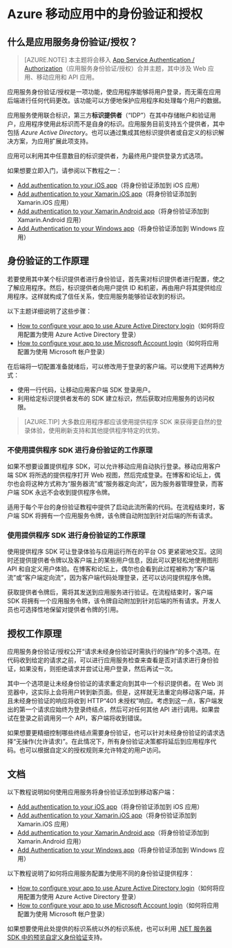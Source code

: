 <properties
	pageTitle="Azure 移动应用中的身份验证和授权 | Azure"
	description="Azure 移动应用身份验证/授权功能的概念参考和概述"
	services="app-service\mobile"
	documentationCenter=""
	authors="mattchenderson"
	manager="erikref"
	editor=""/>

<tags
	ms.service="app-service-mobile"
	ms.workload="mobile"
	ms.tgt_pltfrm="na"
	ms.devlang="multiple"
	ms.topic="article"
	ms.date="05/05/2016"
	wacn.date="10/17/2016"
	ms.author="mahender"/>

# Azure 移动应用中的身份验证和授权

## 什么是应用服务身份验证/授权？

> [AZURE.NOTE] 本主题将会移入 [App Service Authentication / Authorization](/documentation/articles/app-service-authentication-overview/)（应用服务身份验证/授权）合并主题，其中涉及 Web 应用、移动应用和 API 应用。

应用服务身份验证/授权是一项功能，使应用程序能够将用户登录，而无需在应用后端进行任何代码更改。该功能可以方便地保护应用程序和处理每个用户的数据。

应用服务使用联合标识，第三方**标识提供者**（“IDP”）在其中存储帐户和验证用户，应用程序使用此标识而不是自身的标识。应用服务目前支持五个提供者，其中包括 _Azure Active Directory_。也可以通过集成其他标识提供者或自定义的标识解决方案，为应用扩展此项支持。

应用可以利用其中任意数目的标识提供者，为最终用户提供登录方式选项。

如果想要立即入门，请参阅以下教程之一：

- [Add authentication to your iOS app]（将身份验证添加到 iOS 应用）
- [Add authentication to your Xamarin.iOS app]（将身份验证添加到 Xamarin.iOS 应用）
- [Add authentication to your Xamarin.Android app]（将身份验证添加到 Xamarin.Android 应用）
- [Add Authentication to your Windows app]（将身份验证添加到 Windows 应用）

## 身份验证的工作原理

若要使用其中某个标识提供者进行身份验证，首先需对标识提供者进行配置，使之了解应用程序。然后，标识提供者向用户提供 ID 和机密，再由用户将其提供给应用程序。这样就构成了信任关系，使应用服务能够验证收到的标识。

以下主题详细说明了这些步骤：

- [How to configure your app to use Azure Active Directory login]（如何将应用配置为使用 Azure Active Directory 登录）
- [How to configure your app to use Microsoft Account login]（如何将应用配置为使用 Microsoft 帐户登录）

在后端将一切配置准备就绪后，可以修改用于登录的客户端。可以使用下述两种方式：

- 使用一行代码，让移动应用客户端 SDK 登录用户。
- 利用给定标识提供者发布的 SDK 建立标识，然后获取对应用服务的访问权限。

>[AZURE.TIP] 大多数应用程序都应该使用提供程序 SDK 来获得更自然的登录体验，使用刷新支持和其他提供程序特定的优势。

### 不使用提供程序 SDK 进行身份验证的工作原理

如果不想要设置提供程序 SDK，可以允许移动应用自动执行登录。移动应用客户端 SDK 将所选的提供程序打开 Web 视图，然后完成登录。在博客和论坛上，偶尔也会将这种方式称为“服务器流”或“服务器定向流”，因为服务器管理登录，而客户端 SDK 永远不会收到提供程序令牌。

适用于每个平台的身份验证教程中提供了启动此流所需的代码。在流程结束时，客户端 SDK 将拥有一个应用服务令牌，该令牌自动附加到针对后端的所有请求。

### 使用提供程序 SDK 进行身份验证的工作原理

使用提供程序 SDK 可让登录体验与应用运行所在的平台 OS 更紧密地交互。这同时还提供提供者令牌以及客户端上的某些用户信息，因此可以更轻松地使用图形 API 和自定义用户体验。在博客和论坛上，偶尔也会看到此过程被称为“客户端流”或“客户端定向流”，因为客户端代码处理登录，还可以访问提供程序令牌。

获取提供者令牌后，需将其发送到应用服务进行验证。在流程结束时，客户端 SDK 将拥有一个应用服务令牌，该令牌自动附加到针对后端的所有请求。开发人员也可选择性地保留对提供者令牌的引用。

## 授权工作原理

应用服务身份验证/授权公开“请求未经身份验证时需执行的操作”的多个选项。在代码收到给定的请求之前，可以进行应用服务检查来查看是否对请求进行身份验证，如果没有，则拒绝请求并尝试让用户登录，然后再试一次。

其中一个选项是让未经身份验证的请求重定向到其中一个标识提供者。在 Web 浏览器中，这实际上会将用户转到新页面。但是，这样就无法重定向移动客户端，并且未经身份验证的响应将收到 HTTP“401 未授权”响应。考虑到这一点，客户端发出的第一个请求应始终为登录终结点，然后可对任何其他 API 进行调用。如果尝试在登录之前调用另一个 API，客户端将收到错误。

如果想要更精细控制哪些终结点需要身份验证，也可以针对未经身份验证的请求选择“无操作(允许请求)”。在此情况下，所有身份验证决策都将延后到应用程序代码。也可以根据自定义的授权规则来允许特定的用户访问。

## 文档

以下教程说明如何使用应用服务将身份验证添加到移动客户端：

- [Add authentication to your iOS app]（将身份验证添加到 iOS 应用）
- [Add authentication to your Xamarin.iOS app]（将身份验证添加到 Xamarin.iOS 应用）
- [Add authentication to your Xamarin.Android app]（将身份验证添加到 Xamarin.Android 应用）
- [Add Authentication to your Windows app]（将身份验证添加到 Windows 应用）

以下教程说明了如何将应用服务配置为使用不同的身份验证提供程序：

- [How to configure your app to use Azure Active Directory login]（如何将应用配置为使用 Azure Active Directory 登录）
- [How to configure your app to use Microsoft Account login]（如何将应用配置为使用 Microsoft 帐户登录）

如果想要使用此处提供的标识系统以外的标识系统，也可以利用 [.NET 服务器 SDK 中的预览自定义身份验证](/documentation/articles/app-service-mobile-dotnet-backend-how-to-use-server-sdk/#custom-auth)支持。

[Add authentication to your iOS app]: /documentation/articles/app-service-mobile-ios-get-started-users/
[Add authentication to your Xamarin.iOS app]: /documentation/articles/app-service-mobile-xamarin-ios-get-started-users/
[Add authentication to your Xamarin.Android app]: /documentation/articles/app-service-mobile-xamarin-android-get-started-users/
[Add Authentication to your Windows app]: /documentation/articles/app-service-mobile-windows-store-dotnet-get-started-users/

[How to configure your app to use Azure Active Directory login]: /documentation/articles/app-service-mobile-how-to-configure-active-directory-authentication/
[How to configure your app to use Microsoft Account login]: /documentation/articles/app-service-mobile-how-to-configure-microsoft-authentication/

<!---HONumber=Mooncake_0919_2016-->